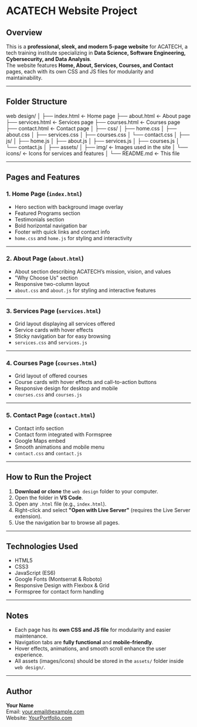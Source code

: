 # ACATECH Website Project

## Overview
This is a **professional, sleek, and modern 5-page website** for ACATECH, a tech training institute specializing in **Data Science, Software Engineering, Cybersecurity, and Data Analysis**.  
The website features **Home, About, Services, Courses, and Contact** pages, each with its own CSS and JS files for modularity and maintainability.

---

## Folder Structure
web design/
│
├── index.html ← Home page
├── about.html ← About page
├── services.html ← Services page
├── courses.html ← Courses page
├── contact.html ← Contact page
│
├── css/
│ ├── home.css
│ ├── about.css
│ ├── services.css
│ ├── courses.css
│ └── contact.css
│
├── js/
│ ├── home.js
│ ├── about.js
│ ├── services.js
│ ├── courses.js
│ └── contact.js
│
├── assets/
│ ├── img/ ← Images used in the site
│ └── icons/ ← Icons for services and features
│
└── README.md ← This file


---

## Pages and Features

### **1. Home Page (`index.html`)**
- Hero section with background image overlay
- Featured Programs section
- Testimonials section
- Bold horizontal navigation bar
- Footer with quick links and contact info
- `home.css` and `home.js` for styling and interactivity

---

### **2. About Page (`about.html`)**
- About section describing ACATECH’s mission, vision, and values
- "Why Choose Us" section
- Responsive two-column layout
- `about.css` and `about.js` for styling and interactive features

---

### **3. Services Page (`services.html`)**
- Grid layout displaying all services offered
- Service cards with hover effects
- Sticky navigation bar for easy browsing
- `services.css` and `services.js`

---

### **4. Courses Page (`courses.html`)**
- Grid layout of offered courses
- Course cards with hover effects and call-to-action buttons
- Responsive design for desktop and mobile
- `courses.css` and `courses.js`

---

### **5. Contact Page (`contact.html`)**
- Contact info section
- Contact form integrated with Formspree
- Google Maps embed
- Smooth animations and mobile menu
- `contact.css` and `contact.js`

---

## How to Run the Project
1. **Download or clone** the `web design` folder to your computer.
2. Open the folder in **VS Code**.
3. Open any `.html` file (e.g., `index.html`).
4. Right-click and select **"Open with Live Server"** (requires the Live Server extension).
5. Use the navigation bar to browse all pages.

---

## Technologies Used
- HTML5  
- CSS3  
- JavaScript (ES6)  
- Google Fonts (Montserrat & Roboto)  
- Responsive Design with Flexbox & Grid  
- Formspree for contact form handling  

---

## Notes
- Each page has its **own CSS and JS file** for modularity and easier maintenance.
- Navigation tabs are **fully functional** and **mobile-friendly**.
- Hover effects, animations, and smooth scroll enhance the user experience.
- All assets (images/icons) should be stored in the `assets/` folder inside `web design/`.

---

## Author
**Your Name**  
Email: your.email@example.com  
Website: [YourPortfolio.com](#)

